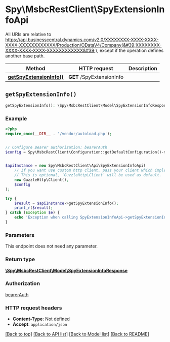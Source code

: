# Spy\MsbcRestClient\SpyExtensionInfoApi

All URIs are relative to https://api.businesscentral.dynamics.com/v2.0/XXXXXXXX-XXXX-XXXX-XXXX-XXXXXXXXXXXX/Production/ODataV4/Company(&#39;XXXXXXXX-XXXX-XXXX-XXXX-XXXXXXXXXXXX&#39;), except if the operation defines another base path.

| Method | HTTP request | Description |
| ------------- | ------------- | ------------- |
| [**getSpyExtensionInfo()**](SpyExtensionInfoApi.md#getSpyExtensionInfo) | **GET** /SpyExtensionInfo |  |


## `getSpyExtensionInfo()`

```php
getSpyExtensionInfo(): \Spy\MsbcRestClient\Model\SpyExtensionInfoResponse
```



### Example

```php
<?php
require_once(__DIR__ . '/vendor/autoload.php');


// Configure Bearer authorization: bearerAuth
$config = Spy\MsbcRestClient\Configuration::getDefaultConfiguration()->setAccessToken('YOUR_ACCESS_TOKEN');


$apiInstance = new Spy\MsbcRestClient\Api\SpyExtensionInfoApi(
    // If you want use custom http client, pass your client which implements `GuzzleHttp\ClientInterface`.
    // This is optional, `GuzzleHttp\Client` will be used as default.
    new GuzzleHttp\Client(),
    $config
);

try {
    $result = $apiInstance->getSpyExtensionInfo();
    print_r($result);
} catch (Exception $e) {
    echo 'Exception when calling SpyExtensionInfoApi->getSpyExtensionInfo: ', $e->getMessage(), PHP_EOL;
}
```

### Parameters

This endpoint does not need any parameter.

### Return type

[**\Spy\MsbcRestClient\Model\SpyExtensionInfoResponse**](../Model/SpyExtensionInfoResponse.md)

### Authorization

[bearerAuth](../../README.md#bearerAuth)

### HTTP request headers

- **Content-Type**: Not defined
- **Accept**: `application/json`

[[Back to top]](#) [[Back to API list]](../../README.md#endpoints)
[[Back to Model list]](../../README.md#models)
[[Back to README]](../../README.md)
